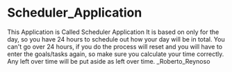 # Scheduler_Application
This Application is Called Scheduler Application
It is based on only for the day, so you have 24 hours
to schedule out how your day will be in total. You can't
go over 24 hours, if you do the process will reset and you
will have to enter the goals/tasks again, so make sure you calculate
your time correctly. Any left over time will be put aside as left over
time.
_Roberto_Reynoso
